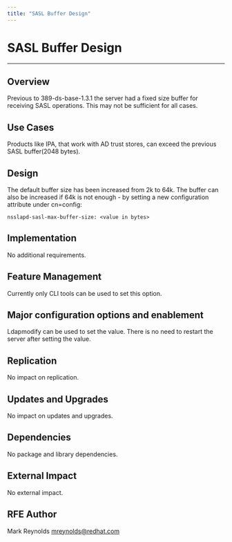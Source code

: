 ```yaml
---
title: "SASL Buffer Design"
---
```


# SASL Buffer Design
---------------

Overview
--------

Previous to 389-ds-base-1.3.1 the server had a fixed size buffer for receiving SASL operations. This may not be sufficient for all cases.

Use Cases
---------

Products like IPA, that work with AD trust stores, can exceed the previous SASL buffer(2048 bytes).

Design
------

The default buffer size has been increased from 2k to 64k. The buffer can also be increased if 64k is not enough - by setting a new configuration attribute under cn=config:

    nsslapd-sasl-max-buffer-size: <value in bytes>

Implementation
--------------

No additional requirements.

Feature Management
-----------------

Currently only CLI tools can be used to set this option.

Major configuration options and enablement
------------------------------------------

Ldapmodify can be used to set the value. There is no need to restart the server after setting the value.

Replication
-----------

No impact on replication.

Updates and Upgrades
--------------------

No impact on updates and upgrades.

Dependencies
------------

No package and library dependencies.

External Impact
---------------

No external impact.

RFE Author
----------

Mark Reynolds <mreynolds@redhat.com>

